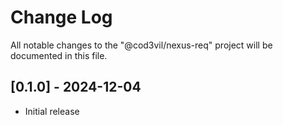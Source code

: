 # Change Log

All notable changes to the "@cod3vil/nexus-req" project will be documented in this file.

## [0.1.0] - 2024-12-04

- Initial release
